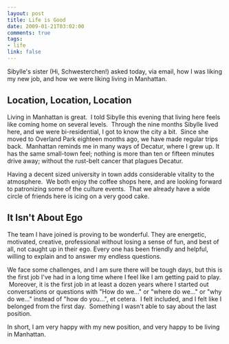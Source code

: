 ```yaml
--- 
layout: post
title: Life is Good
date: 2009-01-21T03:02:00
comments: true
tags:
- life
link: false
---
```

Sibylle's sister (Hi, Schwesterchen!) asked today, via email, how I was liking my new job, and how we were liking living in Manhattan.
## Location, Location, Location
Living in Manhattan is great.  I told Sibylle this evening that living here feels like coming home on several levels.  Through the nine months Sibylle lived here, and we were bi-residential, I got to know the city a bit.  Since she moved to Overland Park eighteen months ago, we have made regular trips back.  Manhattan reminds me in many ways of Decatur, where I grew up. It has the same small-town feel; nothing is more than ten or fifteen minutes drive away; without the rust-belt cancer that plagues Decatur.

Having a decent sized university in town adds considerable vitality to the atmosphere.  We both enjoy the coffee shops here, and are looking forward to patronizing some of the culture events.  That we already have a wide circle of friends here is icing on a very good cake.
## It Isn't About Ego
The team I have joined is proving to be wonderful. They are energetic, motivated, creative, professional without losing a sense of fun, and best of all, not caught up in their ego. Every one has been friendly and helpful, willing to explain and to answer my endless questions.

We face some challenges, and I am sure there will be tough days, but this is the first job I've had in a long time where I feel like I am getting paid to play.  Moreover, it is the first job in at least a dozen years where I started out conversations or questions with "How do we..." or "where do we..." or "why do we..." instead of "how do you...", et cetera.  I felt included, and I felt like I belonged from the first day.  Something I wasn't able to say about the last position.

In short, I am very happy with my new position, and very happy to be living in Manhattan.
